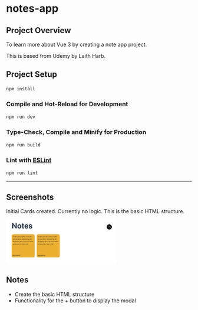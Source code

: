 # notes-app

## Project Overview

To learn more about Vue 3 by creating a note app project. 

This is based from Udemy by Laith Harb. 

## Project Setup

```sh
npm install
```

### Compile and Hot-Reload for Development

```sh
npm run dev
```

### Type-Check, Compile and Minify for Production

```sh
npm run build
```

### Lint with [ESLint](https://eslint.org/)

```sh
npm run lint
```
___

## Screenshots

Initial Cards created. Currently no logic. This is the basic HTML structure. 

<img src="src/assets/screenshots/initialCards.png" width="300" />

## Notes

* Create the basic HTML structure
* Functionality for the + button to display the modal 




